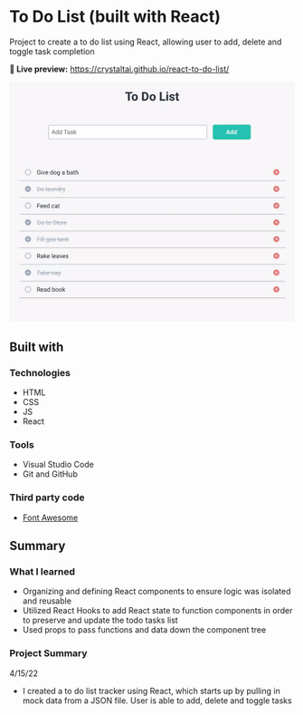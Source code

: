 # To Do List (built with React)

Project to create a to do list using React, allowing user to add, delete and toggle task completion

**🔗 Live preview:** https://crystaltai.github.io/react-to-do-list/

![](https://github.com/crystaltai/react-to-do-list/blob/main/react-to-do-list-demo.gif)

## Built with

### Technologies

- HTML
- CSS
- JS
- React

### Tools

- Visual Studio Code
- Git and GitHub

### Third party code

- [Font Awesome](https://fontawesome.com/)

## Summary

### What I learned

- Organizing and defining React components to ensure logic was isolated and reusable
- Utilized React Hooks to add React state to function components in order to preserve and update the todo tasks list
- Used props to pass functions and data down the component tree

### Project Summary

4/15/22

- I created a to do list tracker using React, which starts up by pulling in mock data from a JSON file. User is able to add, delete and toggle tasks
